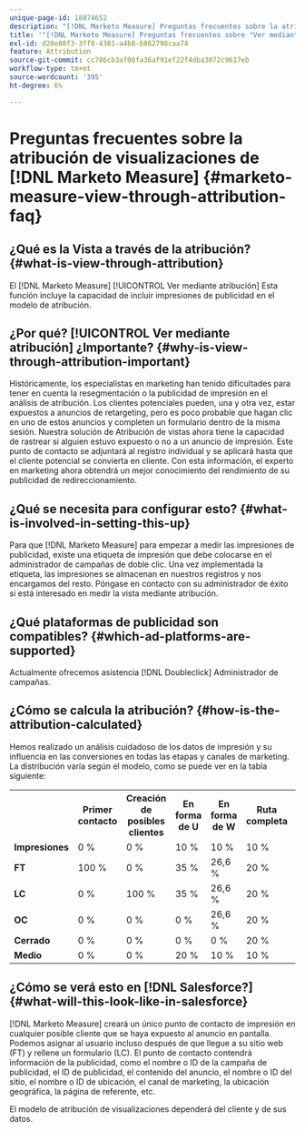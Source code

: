 ```yaml
---
unique-page-id: 18874652
description: "[!DNL Marketo Measure] Preguntas frecuentes sobre la atribución de visualización: [!DNL Marketo Measure] - Documentación del producto"
title: '"[!DNL Marketo Measure] Preguntas frecuentes sobre "Ver mediante atribución"'
exl-id: d20e88f3-3ff8-4381-a4b8-6862798caa74
feature: Attribution
source-git-commit: cc786cb3af08fa36af91ef22f4dba3072c9617eb
workflow-type: tm+mt
source-wordcount: '395'
ht-degree: 6%

---
```


# Preguntas frecuentes sobre la atribución de visualizaciones de [!DNL Marketo Measure] {#marketo-measure-view-through-attribution-faq}

## ¿Qué es la Vista a través de la atribución? {#what-is-view-through-attribution}

El [!DNL Marketo Measure] [!UICONTROL Ver mediante atribución] Esta función incluye la capacidad de incluir impresiones de publicidad en el modelo de atribución.

## ¿Por qué? [!UICONTROL Ver mediante atribución] ¿Importante? {#why-is-view-through-attribution-important}

Históricamente, los especialistas en marketing han tenido dificultades para tener en cuenta la resegmentación o la publicidad de impresión en el análisis de atribución. Los clientes potenciales pueden, una y otra vez, estar expuestos a anuncios de retargeting, pero es poco probable que hagan clic en uno de estos anuncios y completen un formulario dentro de la misma sesión. Nuestra solución de Atribución de vistas ahora tiene la capacidad de rastrear si alguien estuvo expuesto o no a un anuncio de impresión. Este punto de contacto se adjuntará al registro individual y se aplicará hasta que el cliente potencial se convierta en cliente. Con esta información, el experto en marketing ahora obtendrá un mejor conocimiento del rendimiento de su publicidad de redireccionamiento.

## ¿Qué se necesita para configurar esto? {#what-is-involved-in-setting-this-up}

Para que [!DNL Marketo Measure] para empezar a medir las impresiones de publicidad, existe una etiqueta de impresión que debe colocarse en el administrador de campañas de doble clic. Una vez implementada la etiqueta, las impresiones se almacenan en nuestros registros y nos encargamos del resto. Póngase en contacto con su administrador de éxito si está interesado en medir la vista mediante atribución.

## ¿Qué plataformas de publicidad son compatibles? {#which-ad-platforms-are-supported}

Actualmente ofrecemos asistencia [!DNL Doubleclick] Administrador de campañas.

## ¿Cómo se calcula la atribución? {#how-is-the-attribution-calculated}

Hemos realizado un análisis cuidadoso de los datos de impresión y su influencia en las conversiones en todas las etapas y canales de marketing. La distribución varía según el modelo, como se puede ver en la tabla siguiente:

<table> 
 <colgroup> 
  <col> 
  <col> 
  <col> 
  <col> 
  <col> 
  <col> 
  <col> 
 </colgroup> 
 <tbody> 
  <tr> 
   <th><br></th> 
   <th>Primer contacto</th> 
   <th>Creación de posibles clientes</th> 
   <th>En forma de U</th> 
   <th>En forma de W</th> 
   <th>Ruta completa</th> 
   <th>Modelo personalizado</th> 
  </tr> 
  <tr> 
   <td><strong>Impresiones</strong></td> 
   <td>0 %</td> 
   <td>0 %</td> 
   <td>10 %</td> 
   <td>10 %</td> 
   <td>10 %</td> 
   <td>Personalizado</td> 
  </tr> 
  <tr> 
   <td><strong>FT</strong></td> 
   <td>100 %</td> 
   <td>0 %</td> 
   <td>35 %</td> 
   <td>26,6 %</td> 
   <td>20 %</td> 
   <td>Personalizado</td> 
  </tr> 
  <tr> 
   <td><strong>LC</strong></td> 
   <td>0 %</td> 
   <td>100 %</td> 
   <td>35 %</td> 
   <td>26,6 %</td> 
   <td>20 %</td> 
   <td>Personalizado</td> 
  </tr> 
  <tr> 
   <td><strong>OC</strong></td> 
   <td>0 %</td> 
   <td>0 %</td> 
   <td>0 %</td> 
   <td>26,6 %</td> 
   <td>20 %</td> 
   <td>Personalizado</td> 
  </tr> 
  <tr> 
   <td><strong>Cerrado</strong></td> 
   <td>0 %</td> 
   <td>0 %</td> 
   <td>0 %</td> 
   <td>0 %</td> 
   <td>20 %</td> 
   <td>Personalizado</td> 
  </tr> 
  <tr> 
   <td><strong>Medio</strong></td> 
   <td>0 %</td> 
   <td>0 %</td> 
   <td>20 %</td> 
   <td>10 %</td> 
   <td>10 %</td> 
   <td>Personalizado</td> 
  </tr> 
 </tbody> 
</table>

## ¿Cómo se verá esto en [!DNL Salesforce?] {#what-will-this-look-like-in-salesforce}

[!DNL Marketo Measure] creará un único punto de contacto de impresión en cualquier posible cliente que se haya expuesto al anuncio en pantalla. Podemos asignar al usuario incluso después de que llegue a su sitio web (FT) y rellene un formulario (LC). El punto de contacto contendrá información de la publicidad, como el nombre o ID de la campaña de publicidad, el ID de publicidad, el contenido del anuncio, el nombre o ID del sitio, el nombre o ID de ubicación, el canal de marketing, la ubicación geográfica, la página de referente, etc.

El modelo de atribución de visualizaciones dependerá del cliente y de sus datos.
